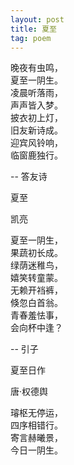 ```yaml
---
layout: post
title: 夏至
tag: poem
---
```


晚夜有虫鸣，<br />
夏至一阴生。<br />
凌晨听落雨，<br />
声声皆入梦。<br />
披衣初上灯，<br />
旧友新诗成。<br />
迎宾风铃响，<br />
临窗鹿独行。

-- 答友诗

夏至

凯亮

夏至一阴生，<br />
果蔬初长成。<br />
绿荫迷稚鸟，<br />
嬉笑转童蒙。<br />
无赖开裆裤，<br />
倏忽白首翁。<br />
青春羞怯事，<br />
会向杯中逢？

-- 引子

夏至日作

唐·权德舆

璿枢无停运，<br />
四序相错行。<br />
寄言赫曦景，<br />
今日一阴生。